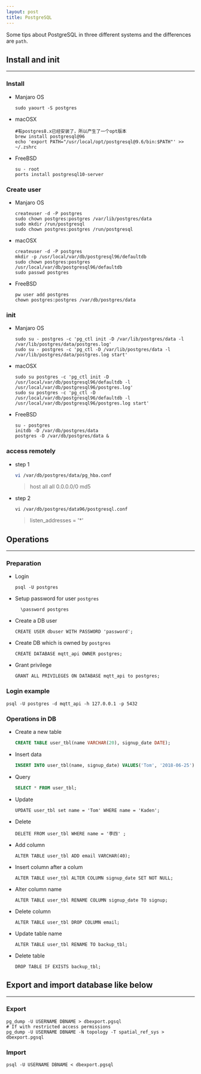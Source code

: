 ```yaml
---
layout: post
title: PostgreSQL
---
```


Some tips about  PostgreSQL in three different systems and the differences are `path`.

## Install and init
---
### Install
- Manjaro OS
  ```shell
  sudo yaourt -S postgres
  ```

- macOSX
  ```shell
  #有postgres8.x已经安装了，所以产生了一个opt版本
  brew install postgresql@96
  echo 'export PATH="/usr/local/opt/postgresql@9.6/bin:$PATH"' >> ~/.zshrc
  ```

- FreeBSD
  ```shell
  su - root
  ports install postgresql10-server
  ```

### Create user
- Manjaro OS
  ```shell
  createuser -d -P postgres
  sudo chown postgres:postgres /var/lib/postgres/data
  sudo mkdir /run/postgresql
  sudo chown postgres:postgres /run/postgresql
  ```

- macOSX
  ```shell
  createuser -d -P postgres
  mkdir -p /usr/local/var/db/postgresql96/defaultdb
  sudo chown postgres:postgres /usr/local/var/db/postgresql96/defaultdb
  sudo passwd postgres
  ```

- FreeBSD
  ```shell
  pw user add postgres
  chown postgres:postgres /var/db/postgres/data
  ```


### init
- Manjaro OS
  ```shell
  sudo su - postgres -c 'pg_ctl init -D /var/lib/postgres/data -l /var/lib/postgres/data/postgres.log'
  sudo su - postgres -c 'pg_ctl -D /var/lib/postgres/data -l /var/lib/postgres/data/postgres.log start'
  ```

- macOSX
  ```shell
  sudo su postgres -c 'pg_ctl init -D /usr/local/var/db/postgresql96/defaultdb -l /usr/local/var/db/postgresql96/postgres.log'
  sudo su postgres -c 'pg_ctl -D /usr/local/var/db/postgresql96/defaultdb -l /usr/local/var/db/postgresql96/postgres.log start'
  ```

- FreeBSD
  ```shell
  su - postgres
  initdb -D /var/db/postgres/data
  postgres -D /var/db/postgres/data &
  ```


### access remotely
- step 1
  ```sh  ell
  vi /var/db/postgres/data/pg_hba.conf
  ```
  > host  all   all 0.0.0.0/0   md5
- step 2
  ```shell
  vi /var/db/postgres/data96/postgresql.conf
  ```
  > listen_addresses = '\*'


## Operations
---
### Preparation
- Login
  ```shell
  psql -U postgres
  ```
- Setup password for user `postgres`
  ```shell
    \password postgres
  ```
- Create a DB user
  ```shell
  CREATE USER dbuser WITH PASSWORD 'password';
  ```
- Create DB which is owned by `postgres`
  ```shell
  CREATE DATABASE mqtt_api OWNER postgres;
  ```
- Grant privilege
  ```shell
  GRANT ALL PRIVILEGES ON DATABASE mqtt_api to postgres;
  ```

### Login example
```shell
psql -U postgres -d mqtt_api -h 127.0.0.1 -p 5432
```

### Operations in DB
- Create a new table
  ```sql
  CREATE TABLE user_tbl(name VARCHAR(20), signup_date DATE);
  ```

- Insert data
  ```sql
  INSERT INTO user_tbl(name, signup_date) VALUES('Tom', '2018-06-25');
  ```

- Query
  ```sql
  SELECT * FROM user_tbl;
  ```

- Update
  ```shell
  UPDATE user_tbl set name = 'Tom' WHERE name = 'Kaden';
  ```

- Delete
  ```shell
  DELETE FROM user_tbl WHERE name = '李四' ;
  ```

- Add column
  ```shell
  ALTER TABLE user_tbl ADD email VARCHAR(40);
  ```

- Insert column after a colum
  ```shell
  ALTER TABLE user_tbl ALTER COLUMN signup_date SET NOT NULL;
  ```

- Alter column name
  ```shell
  ALTER TABLE user_tbl RENAME COLUMN signup_date TO signup;
  ```

- Delete column
  ```shell
  ALTER TABLE user_tbl DROP COLUMN email;
  ```

- Update table name
  ```shell
  ALTER TABLE user_tbl RENAME TO backup_tbl;
  ```

- Delete table
  ```shell
  DROP TABLE IF EXISTS backup_tbl;
  ```




## Export and import database like below
---
### Export
```shell
pg_dump -U USERNAME DBNAME > dbexport.pgsql
# If with restricted access permissions
pg_dump -U USERNAME DBNAME -N topology -T spatial_ref_sys > dbexport.pgsql  
```

### Import
```shell
psql -U USERNAME DBNAME < dbexport.pgsql
```


